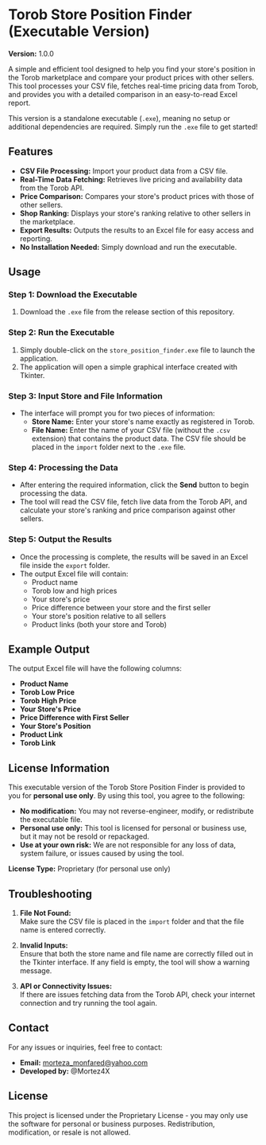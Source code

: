 # Torob Store Position Finder (Executable Version)

**Version:** 1.0.0

A simple and efficient tool designed to help you find your store's position in the Torob marketplace and compare your product prices with other sellers. This tool processes your CSV file, fetches real-time pricing data from Torob, and provides you with a detailed comparison in an easy-to-read Excel report.

This version is a standalone executable (`.exe`), meaning no setup or additional dependencies are required. Simply run the `.exe` file to get started!

## Features
- **CSV File Processing:** Import your product data from a CSV file.
- **Real-Time Data Fetching:** Retrieves live pricing and availability data from the Torob API.
- **Price Comparison:** Compares your store's product prices with those of other sellers.
- **Shop Ranking:** Displays your store's ranking relative to other sellers in the marketplace.
- **Export Results:** Outputs the results to an Excel file for easy access and reporting.
- **No Installation Needed:** Simply download and run the executable.

## Usage

### Step 1: Download the Executable
1. Download the `.exe` file from the release section of this repository.

### Step 2: Run the Executable
1. Simply double-click on the `store_position_finder.exe` file to launch the application.
2. The application will open a simple graphical interface created with Tkinter.

### Step 3: Input Store and File Information
- The interface will prompt you for two pieces of information:
  - **Store Name:** Enter your store's name exactly as registered in Torob.
  - **File Name:** Enter the name of your CSV file (without the `.csv` extension) that contains the product data. The CSV file should be placed in the `import` folder next to the `.exe` file.

### Step 4: Processing the Data
- After entering the required information, click the **Send** button to begin processing the data.
- The tool will read the CSV file, fetch live data from the Torob API, and calculate your store's ranking and price comparison against other sellers.

### Step 5: Output the Results
- Once the processing is complete, the results will be saved in an Excel file inside the `export` folder.
- The output Excel file will contain:
  - Product name
  - Torob low and high prices
  - Your store's price
  - Price difference between your store and the first seller
  - Your store's position relative to all sellers
  - Product links (both your store and Torob)

## Example Output
The output Excel file will have the following columns:
- **Product Name**
- **Torob Low Price**
- **Torob High Price**
- **Your Store's Price**
- **Price Difference with First Seller**
- **Your Store's Position**
- **Product Link**
- **Torob Link**

## License Information
This executable version of the Torob Store Position Finder is provided to you for **personal use only**. By using this tool, you agree to the following:

- **No modification:** You may not reverse-engineer, modify, or redistribute the executable file.
- **Personal use only:** This tool is licensed for personal or business use, but it may not be resold or repackaged.
- **Use at your own risk:** We are not responsible for any loss of data, system failure, or issues caused by using the tool.

**License Type:** Proprietary (for personal use only)

## Troubleshooting

1. **File Not Found:**  
   Make sure the CSV file is placed in the `import` folder and that the file name is entered correctly.

2. **Invalid Inputs:**  
   Ensure that both the store name and file name are correctly filled out in the Tkinter interface. If any field is empty, the tool will show a warning message.

3. **API or Connectivity Issues:**  
   If there are issues fetching data from the Torob API, check your internet connection and try running the tool again.

## Contact

For any issues or inquiries, feel free to contact:
- **Email:** morteza_monfared@yahoo.com
- **Developed by:** @Mortez4X

## License

This project is licensed under the Proprietary License - you may only use the software for personal or business purposes. Redistribution, modification, or resale is not allowed.
